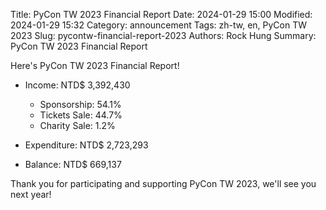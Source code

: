 Title: PyCon TW 2023 Financial Report
Date: 2024-01-29 15:00
Modified: 2024-01-29 15:32
Category: announcement
Tags: zh-tw, en, PyCon TW 2023
Slug: pycontw-financial-report-2023
Authors: Rock Hung
Summary: PyCon TW 2023 Financial Report
<!--more-->
Here's PyCon TW 2023 Financial Report!

* Income: NTD$ 3,392,430
    * Sponsorship: 54.1%
    * Tickets Sale: 44.7%
    * Charity Sale: 1.2%

* Expenditure: NTD$ 2,723,293

* Balance: NTD$ 669,137

Thank you for participating and supporting PyCon TW 2023, we'll see you next year!
